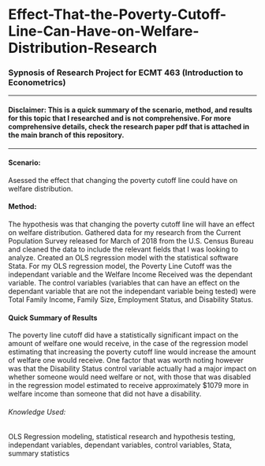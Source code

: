 # Effect-That-the-Poverty-Cutoff-Line-Can-Have-on-Welfare-Distribution-Research
### Sypnosis of Research Project for ECMT 463 (Introduction to Econometrics)
----------------
#### Disclaimer: This is a quick summary of the scenario, method, and results for this topic that I researched and is not comprehensive. For more comprehensive details, check the research paper pdf that is attached in the main branch of this repository.
----------------
#### Scenario: 
Asessed the effect that changing the poverty cutoff line could have on welfare distribution. 
#### Method:
The hypothesis was that changing the poverty cutoff line will have an effect on welfare distribution. Gathered data for my research from the Current Population Survey released for March of 2018 from the U.S. Census Bureau and cleaned the data to include the relevant fields that I was looking to analyze. Created an OLS regression model with the statistical software Stata. For my OLS regression model, the Poverty Line Cutoff was the independant variable and the Welfare Income Received was the dependant variable. The control variables (variables that can have an effect on the dependant variable that are not the independant variable being tested) were Total Family Income, Family Size, Employment Status, and Disability Status. 
#### Quick Summary of Results
The poverty line cutoff did have a statistically significant impact on the amount of welfare one would receive, in the case of the regression model estimating that increasing the poverty cutoff line would increase the amount of welfare one would receive. One factor that was worth noting however was that the Disability Status control variable actually had a major impact on whether someone would need welfare or not, with those that was disabled in the regression model estimated to receive approximately $1079 more in welfare income than someone that did not have a disability. 
###### Knowledge Used:
OLS Regression modeling, statistical research and hypothesis testing, independant variables, dependant variables, control variables, Stata, summary statistics
